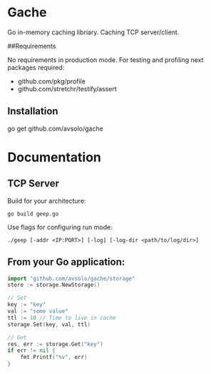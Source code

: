 # Gache

Go in-memory caching libriary. Caching TCP server/client.

##Requirements

No requirements in production mode. For testing and profiling next packages
required:
 - github.com/pkg/profile
 - github.com/stretchr/testify/assert

## Installation

go get github.com/avsolo/gache

# Documentation

## TCP Server

Build for your architecture:

    go build geep.go

Use flags for configuring run mode:

    ./geep [-addr <IP:PORT>] [-log] [-log-dir <path/to/log/dir>]

## From your Go application:

```go
import "github.com/avsolo/gache/storage"
store := storage.NewStorage()

// Set
key := "key"
val := "some value"
ttl := 10 // Time to live in cache
storage.Set(key, val, ttl)

// Get
res, err := storage.Get("key")
if err != nil {
    fmt.Printf("%v", err)
}
```
